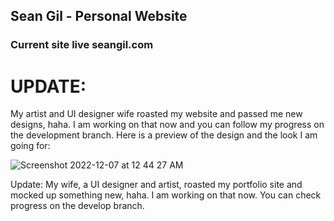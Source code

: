 ## Sean Gil - Personal Website

### Current site live seangil.com

# UPDATE:

My artist and UI designer wife roasted my website and passed me new designs, haha. I am working on that now and you can follow my progress on the development branch. Here is a preview of the design and the look I am going for:

![Screenshot 2022-12-07 at 12 44 27 AM](https://user-images.githubusercontent.com/77409500/206131498-0279678c-c883-4129-845a-c304a0936176.png)

Update: My wife, a UI designer and artist, roasted my portfolio site and mocked up something new, haha. I am working on that now. You can check progress on the develop branch.
